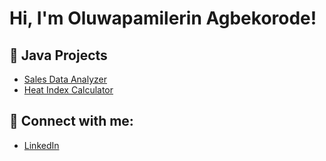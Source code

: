 <h1>Hi, I'm Oluwapamilerin Agbekorode! </h1>

## 🚀 Java Projects
- [Sales Data Analyzer](https://github.com/oagbekorode/SalesDataAnalyzer)
- [Heat Index Calculator](https://github.com/oagbekorode/HeatIndexCalculator)

<h2> 🤳 Connect with me:</h2>

  - [LinkedIn](https://www.linkedin.com/in/oagbekorode)


<!--
**joshmadakor1/joshmadakor1** is a ✨ _special_ ✨ repository because its `README.md` (this file) appears on your GitHub profile.

Here are some ideas to get you started:

- 🔭 I’m currently working on ...
- 🌱 I’m currently learning ...
- 👯 I’m looking to collaborate on ...
- 🤔 I’m looking for help with ...
- 💬 Ask me about ...
- 📫 How to reach me: ...
- 😄 Pronouns: ...
- ⚡ Fun fact: ...
--

Oluwapamilerin Agbekorode (He/Him/His)
CS Major @ Jax State University | Class of 2026
Student ID: 001262048
+1 256 294 0422
Jacksonville, AL
oagbekorode@stu.jsu.edu

LinkedIn profile
GitHub profile
<
